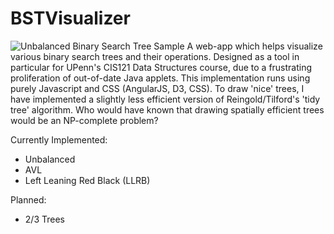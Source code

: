 BSTVisualizer
=============
![Unbalanced Binary Search Tree Sample](https://raw.githubusercontent.com/jtcho/BSTVisualizer/master/screenshot.png)
A web-app which helps visualize various binary search trees and their operations.
Designed as a tool in particular for UPenn's CIS121 Data Structures course, due to a frustrating proliferation of out-of-date Java applets.
This implementation runs using purely Javascript and CSS (AngularJS, D3, CSS).
To draw 'nice' trees, I have implemented a slightly less efficient version of Reingold/Tilford's 'tidy tree' algorithm. Who would have known that drawing spatially efficient trees would be an NP-complete problem?

Currently Implemented:
  - Unbalanced
  - AVL
  - Left Leaning Red Black (LLRB)
  
Planned:
  - 2/3 Trees
